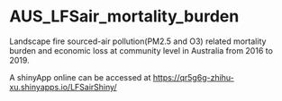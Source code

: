 # AUS_LFSair_mortality_burden
Landscape fire sourced-air pollution(PM2.5 and O3) related mortality burden and economic loss at community level in Australia from 2016 to 2019.

A shinyApp online can be accessed at https://qr5g6g-zhihu-xu.shinyapps.io/LFSairShiny/
